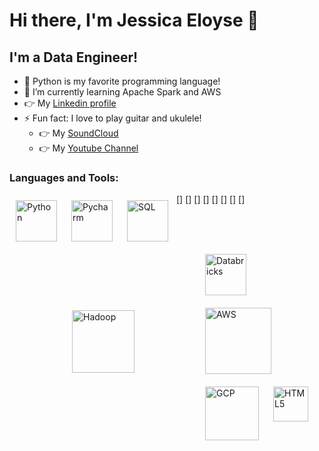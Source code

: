 # Hi there, I'm Jessica Eloyse 👋 

## I'm a Data Engineer!

- 🥰 Python is my favorite programming language!
- 🌱 I’m currently learning Apache Spark and AWS
- 👉 My [Linkedin profile](https://www.linkedin.com/in/jessica-eloyse/)
- ⚡ Fun fact: I love to play guitar and ukulele! 
  - 👉 My [SoundCloud](https://soundcloud.com/jessica-eloyse)
  - 👉 My [Youtube Channel](https://www.youtube.com/JessicaEloyseAS)

### Languages and Tools:
[<img align="left" alt="Python" width="66px" src="https://upload.wikimedia.org/wikipedia/commons/thumb/c/c3/Python-logo-notext.svg/1200px-Python-logo-notext.svg.png" style="padding:10px;" />]
[<img align="left" alt="Pycharm" width="66px" src="https://upload.wikimedia.org/wikipedia/commons/thumb/1/1d/PyCharm_Icon.svg/1024px-PyCharm_Icon.svg.png" style="padding:10px;" />]
[<img align="left" alt="SQL" width="66px" src="https://icons-for-free.com/iconfiles/png/512/file+sql+icon-1320183612970878250.png" style="padding:10px;" />]
[<img align="left" alt="Hadoop" width="100px" src="https://freepikpsd.com/file/2019/10/hadoop-png-6-1-Transparent-Images.png" style="padding:100px;" />]
[<img align="left" alt="Databricks" width="66px" src="https://images.squarespace-cdn.com/content/5bce4071ab1a620db382773e/1556566500508-TE4CHV8D8121MMWOAIY3/databricks.png?content-type=image%2Fpng" style="padding:10px;" />]
[<img align="left" alt="AWS" width="106px" src="https://logos-world.net/wp-content/uploads/2021/08/Amazon-Web-Services-AWS-Logo.png" style="padding:10px;" />]
[<img align="left" alt="GCP" width="86px" src="https://logodownload.org/wp-content/uploads/2021/06/google-cloud-logo-1.png" style="padding:10px;" />]
[<img align="left" alt="HTML5" width="56px" src="https://cdn.jsdelivr.net/gh/devicons/devicon/icons/html5/html5-original.svg" style="padding:10px;" />]

